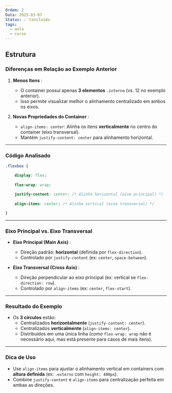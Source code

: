 ```yaml
---
Ordem: 2
Data: 2025-03-07
Status: ✅ Concluído
tags:
  - aula
  - curso
---
```


## Estrutura

### **Diferenças em Relação ao Exemplo Anterior**

1. **Menos Itens** :
    
    - O container possui apenas **3 elementos** `.interno` (vs. 12 no exemplo anterior).
    - Isso permite visualizar melhor o alinhamento centralizado em ambos os eixos.
    
2. **Novas Propriedades do Container** :
    
    - `align-items: center`: Alinha os itens **verticalmente** no centro do container (eixo transversal).
    - Mantém `justify-content: center` para alinhamento horizontal.

---

### **Código Analisado**



```css
.flexbox {

	display: flex;
	
	flex-wrap: wrap;
	
	justify-content: center; /* Alinha horizontal (eixo principal) */
	
	align-items: center; /* Alinha vertical (eixo transversal) */

}
```
---

### **Eixo Principal vs. Eixo Transversal**

- **Eixo Principal (Main Axis)** :
    
    - Direção padrão: **horizontal** (definida por `flex-direction`).
    - Controlado por `justify-content` (ex: `center`, `space-between`).
    
- **Eixo Transversal (Cross Axis)** :
    
    - Direção perpendicular ao eixo principal (ex: vertical se `flex-direction: row`).
    - Controlado por `align-items` (ex: `center`, `flex-start`).

---

### **Resultado do Exemplo**

- Os **3 círculos** estão:
    - Centralizados **horizontalmente** (`justify-content: center`).
    - Centralizados **verticalmente** (`align-items: center`).
    - Distribuídos em uma única linha (como `flex-wrap: wrap` não é necessário aqui, mas está presente para casos de mais itens).

---

### **Dica de Uso**

- Use `align-items` para ajustar o alinhamento vertical em containers com **altura definida** (ex: `.externo` com `height: 400px`).
- Combine `justify-content` e `align-items` para centralização perfeita em ambas as direções.


